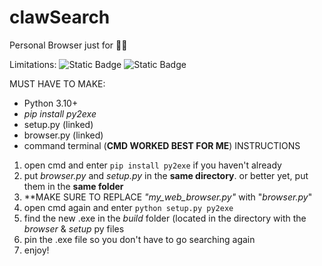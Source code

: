 # clawSearch
Personal Browser just for 🫵🏻

Limitations:
![Static Badge](https://img.shields.io/badge/Platforms-Windows%20tested%20only%2C%20sorry.%20Might%20work%20on%20mac%3F-red)
![Static Badge](https://img.shields.io/badge/Language-English%20only%2C%20sorry-green)

MUST HAVE TO MAKE:
- Python 3.10+
- *pip install py2exe*
- setup.py (linked)
- browser.py (linked)
- command terminal (**CMD WORKED BEST FOR ME**)
INSTRUCTIONS

1. open cmd and enter ```pip install py2exe``` if you haven't already
2. put *browser.py* and *setup.py* in the **same directory**. or better yet, put them in the **same folder**
3. **MAKE SURE TO REPLACE *"my_web_browser.py"* with "*browser.py*"
4. open cmd again and enter ```python setup.py py2exe```
5. find the new .exe in the *build* folder (located in the directory with the *browser* & *setup* py files
6. pin the .exe file so you don't have to go searching again
7. enjoy!
